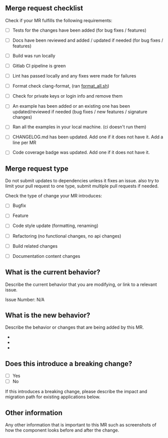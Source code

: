 ## Merge request checklist

Check if your MR fulfills the following requirements:

- [ ] Tests for the changes have been added (for bug fixes / features)
- [ ] Docs have been reviewed and added / updated if needed (for bug fixes / features)
- [ ] Build was run locally
- [ ] Gitlab CI pipeline is green
- [ ] Lint has passed locally and any fixes were made for failures
- [ ] Format check clang-format, (ran [format_all.sh](https://git.slock.it/in3/in3-core/-/blob/develop/scripts/format_all.sh))
- [ ] Check for private keys or login info and remove them
- [ ] An example has been added or an existing one has been updated/reviewed if needed (bug fixes / new features / signature changes)
- [ ] Ran all the examples in your local machine. (ci doesn't run them)
- [ ] CHANGELOG.md has been updated. Add one if it does not have it. Add a line per MR
- [ ] Code coverage badge was updated. Add one if it does not have it.


## Merge request type

Do not submit updates to dependencies unless it fixes an issue. also try to limit your pull request to one type, submit multiple pull requests if needed. 

Check the type of change your MR introduces:
- [ ] Bugfix
- [ ] Feature
- [ ] Code style update (formatting, renaming)
- [ ] Refactoring (no functional changes, no api changes)
- [ ] Build related changes
- [ ] Documentation content changes


## What is the current behavior?
Describe the current behavior that you are modifying, or link to a relevant issue.

Issue Number: N/A


## What is the new behavior?
Describe the behavior or changes that are being added by this MR.

-
-
-

## Does this introduce a breaking change?

- [ ] Yes
- [ ] No

If this introduces a breaking change, please describe the impact and migration path for existing applications below.


## Other information

Any other information that is important to this MR such as screenshots of how the component looks before and after the change.
